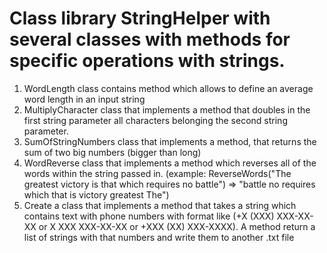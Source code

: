 # Class library StringHelper with several classes with methods for specific operations with strings.

1. WordLength class contains method which allows to define an average word length in an input string
2. MultiplyCharacter class that implements a method that doubles in the first string parameter all characters belonging the second string parameter.
3. SumOfStringNumbers class that implements a method, that returns the sum of two big numbers (bigger than long)
4. WordReverse class that implements a method which reverses all of the words within the string passed in.
(example: ReverseWords("The greatest victory is that which requires no battle") => "battle no requires which that is victory greatest The")
5. Create a class that implements a method that takes a string which contains text with phone numbers with format like (+X (XXX) XXX-XX-XX or X XXX XXX-XX-XX or +XXX (XX) XXX-XXXX).
A method return a list of strings with that numbers and write them to another .txt file
